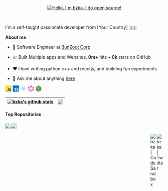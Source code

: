 <p align="center"><a href="https://bzka.github.io"><img width="80%" alt="Hello, I'm bzka. I do open source!" src="./assets/gh-readme-header.png" /></a></p>

<br />

I'm a self-taught passionate developer from [Your Country] 🇺🇸

**About me**

- 💼 Software Engineer at [BunZoot Corp](http://chronics.cc/)

- 📈 Built Multiple apps and Websites, **0m+** hits • **0k** stars on GitHub

- ❤️ I love writing python c++ and reactjs, and building fun experiments

- 💬 Ask me about anything [here](https://github.com/bzka/bzka/issues)

<code><img height="20" alt="javascript" src="https://raw.githubusercontent.com/github/explore/80688e429a7d4ef2fca1e82350fe8e3517d3494d/topics/javascript/javascript.png"></code>
<code><img height="20" alt="typescript" src="https://raw.githubusercontent.com/github/explore/80688e429a7d4ef2fca1e82350fe8e3517d3494d/topics/typescript/typescript.png"></code>
<code><img height="20" alt="react" src="https://raw.githubusercontent.com/github/explore/80688e429a7d4ef2fca1e82350fe8e3517d3494d/topics/react/react.png"></code>
<code><img height="20" alt="graphql" src="https://raw.githubusercontent.com/github/explore/5c058a388828bb5fde0bcafd4bc867b5bb3f26f3/topics/graphql/graphql.png"></code>
<code><img height="20" alt="nodejs" src="https://raw.githubusercontent.com/github/explore/80688e429a7d4ef2fca1e82350fe8e3517d3494d/topics/nodejs/nodejs.png"></code>    

| <a href="https://github.com/bzka/github-readme-stats"><img align="center" src="https://github-readme-stats.vercel.app/api?username=bzka&show_icons=true&include_all_commits=true&theme=buefy&hide_border=true" alt="bzka's github stats" /></a> | <a href="https://github.com/bzka/github-readme-stats"><img align="center" src="https://github-readme-stats.vercel.app/api/top-langs/?username=bzka&layout=compact&theme=buefy&hide_border=true" /></a> |
| ------------- | ------------- |

#### Top Repositories

<a href="https://github.com/bzka/github-readme-stats">
  <img align="center" src="https://github-readme-stats.vercel.app/api/pin/?username=bzka&repo=github-readme-stats&theme=buefy" />
</a>
<a href="https://github.com/bzka/bzka.github.io">
  <img align="center" src="https://github-readme-stats.vercel.app/api/pin/?username=bzka&repo=bzka.github.io&theme=buefy" />
</a>

<br />
<br />

<a href="https://twitter.com/yourtwitter">
  <img align="right" alt="bzka | Twitter" width="21px" src="https://raw.githubusercontent.com/bzka/bzka/master/assets/twitter.svg" />
</a>
<a href="https://codesandbox.io/u/yourusername">
  <img align="right" alt="bzka | CodeSandbox" width="20px" src="https://raw.githubusercontent.com/bzka/bzka/master/assets/codesandbox.svg" />
</a>
